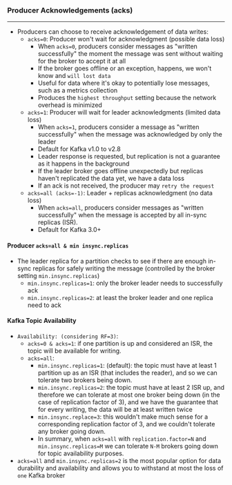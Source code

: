 ### Producer Acknowledgements (acks)

___

* Producers can choose to receive acknowledgement of data writes:
    * `acks=0`: Producer won't wait for acknowledgment (possible data loss)
        * When `acks=0`, producers consider messages as "written successfully" the moment the message was sent without
          waiting for the broker to accept it at all
        * If the broker goes offline or an exception, happens, we won't know and `will lost data`
        * Useful for data where it's okay to potentially lose messages, such as a metrics collection
        * Produces the `highest throughput` setting because the network overhead is minimized
    * `acks=1`: Producer will wait for leader acknowledgments (limited data loss)
        * When `acks=1`, producers consider a message as "written successfully"
          when the message was acknowledged by only the leader
        * Default for Kafka v1.0 to v2.8
        * Leader response is requested, but replication is not a guarantee as it happens in the background
        * If the leader broker goes offline unexpectedly but replicas haven't replicated the data yet, we have a data
          loss
        * If an ack is not received, the producer may `retry the request`
    * `acks=all (acks=-1)`: Leader + replicas acknowledgment (no data loss)
        * When `acks=all`, producers consider messages as "written successfully" when the message is accepted by all
          in-sync replicas (ISR).
        * Default for Kafka 3.0+

#### Producer `acks=all & min insync.replicas`

* The leader replica for a partition checks to see if there are enough in-sync replicas for safely writing the message
  (controlled by the broker setting `min.insync.replicas`)
    * `min.insync.replicas=1`: only the broker leader needs to successfully ack
    * `min.insync.replicas=2`: at least the broker leader and one replica need to ack

#### Kafka Topic Availability

* `Availability: (considering RF=3)`:
    * `acks=0 & acks=1`: if one partition is up and considered an ISR, the topic will be available for writing.
    * `acks=all`:
        * `min.insync.replicas=1`: (default): the topic must have at least 1 partition up as an ISR (that includes the
          reader), and so we can tolerate two brokers being down.
        * `min.insync.replicas=2`: the topic must have at least 2 ISR up, and therefore we can tolerate at most one
          broker being down (in the case of replication factor of 3),
          and we have the guarantee that for every writing, the data will be at least written twice
        * `min.insync.replace=3`: this wouldn't make much sense for a corresponding replication factor of 3, and we
          couldn't tolerate any broker going down.
        * In summary, when `acks=all` with `replication.factor=N` and `min.insync.replicas=M` we can tolerate `N-M`
          brokers going down for topic availability purposes.
* `acks=all` and `min.insync.replicas=2` is the most popular option for data durability and availability and allows you
  to withstand at most the loss of `one` Kafka broker